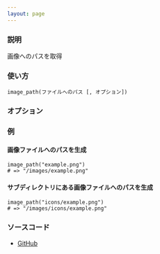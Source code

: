 ```yaml
---
layout: page
---
```

### 説明
画像へのパスを取得

### 使い方
    image_path(ファイルへのパス [, オプション])

### オプション

### 例
#### 画像ファイルへのパスを生成
    image_path("example.png")
    # => "/images/example.png"

#### サブディレクトリにある画像ファイルへのパスを生成
    image_path("icons/example.png")
    # => "/images/icons/example.png"

### ソースコード
* [GitHub](https://github.com/rails/rails/blob/457c876b15640d79f4398c3facb8652210d7c2e0/actionview/lib/action_view/helpers/asset_url_helper.rb#L291)
